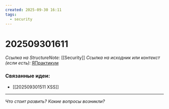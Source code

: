 ```yaml
---
created: 2025-09-30 16:11
tags:
  - security
---
```

# 202509301611
*Ссылка на StructureNote:* [[Security]]
*Ссылка на исходник или контекст (если есть):*  [ЯПрактикум](https://practicum.yandex.ru/learn/backend-nodejs/courses/16b47298-e20d-4fde-9619-1ab305039a00/sprints/564238/topics/511a777e-323b-4964-9150-d06eaeb48080/lessons/7fb4f5c7-cb70-4243-904c-c4ff8d37469a/)


### Связанные идеи:
* [[202509301511 XSS]]
---

*Что стоит развить? Какие вопросы возникли?*